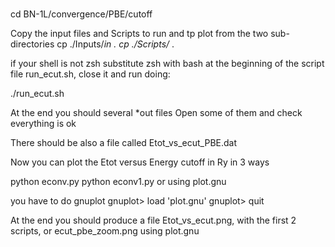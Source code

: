 #
cd BN-1L/convergence/PBE/cutoff

Copy the input files and Scripts to run and tp plot  from the two sub-directories
cp ./Inputs/*in .
cp ./Scripts/* . 

if your shell is not zsh substitute zsh with bash at the beginning of the script file
run_ecut.sh,  close it  and run doing:

./run_ecut.sh

At the end you should several *out files 
Open some of them and check everything is ok

There should be also a file called Etot_vs_ecut_PBE.dat

Now you can plot the Etot versus Energy cutoff in Ry in 3 ways


python econv.py
python econv1.py
or using plot.gnu

you have to do  gnuplot
gnuplot> load 'plot.gnu'
gnuplot> quit


At the end you should produce a file Etot_vs_ecut.png, with the first 2 scripts, or ecut_pbe_zoom.png using plot.gnu

# 
